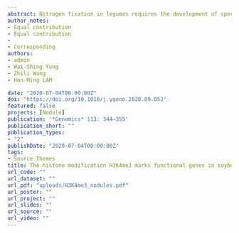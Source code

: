 ```yaml
---
abstract: Nitrogen fixation in legumes requires the development of specialized organs called root nodules. Here we characterized the high-confidence transcriptome and genome-wide patterns of H3K4me3 marks in soybean roots and mature nodules symbiotic with Sinorhizobium fredii. Changes in H3K4me3 levels were positively associated with the transcription levels of functional genes in the nodules. The up-regulation of H3K4me3 levels was not only present in leghaemoglobin and nodulin-related genes, but also in genes involved in nitrogen and carbon metabolic pathways. In addition, genes regulating the transmembrane transport of metal ions, phosphates, sulphates, peptides, and sugars were differentially modified. On the contrary, a loss of H3K4me3 marks was found in several key transcription factor genes and was correlated with the down-regulation of the defense- related network in nodules, which could contribute to nodule maintenance. All these findings demonstrate massive reprogramming of gene expressions via alterations in H3K4me3 levels in the genes in mature soybean nodules.
author_notes:
- Equal contribution
- Equal contribution
-
- Corresponding
authors:
- admin
- Wai-Shing Yung
- Zhili Wang
- Hon-Ming LAM 

date: "2020-07-04T00:00:00Z"
doi: "https://doi.org/10.1016/j.ygeno.2020.09.052"
featured: false
projects: [Nodule]
publication: '*Genomics* 113: 344–355'
publication_short: ""
publication_types:
- "2"
publishDate: "2020-07-04T00:00:00Z"
tags:
- Source Themes
title: The histone modification H3K4me3 marks functional genes in soybean nodules
url_code: ""
url_dataset: ""
url_pdf: "uploads/H3K4me3_nodules.pdf"
url_poster: ""
url_project: ""
url_slides: ""
url_source: ""
url_video: ""
---
```




